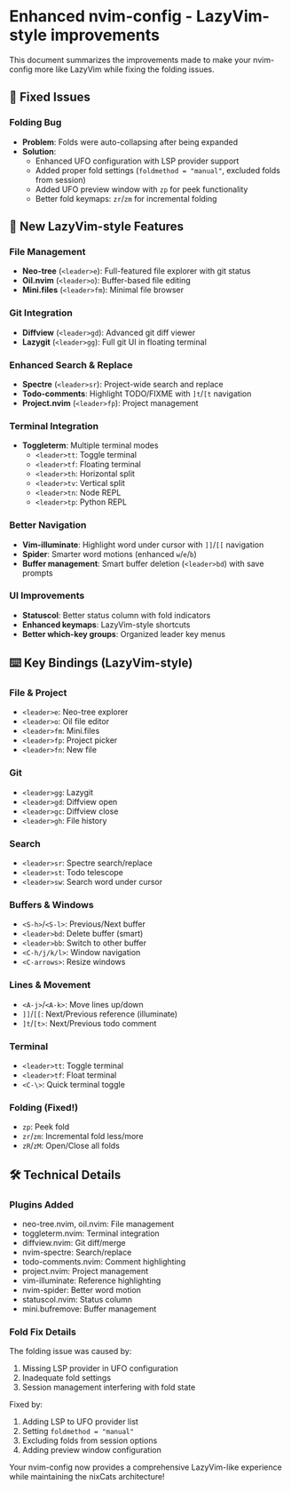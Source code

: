 # Enhanced nvim-config - LazyVim-style improvements

This document summarizes the improvements made to make your nvim-config more like LazyVim while fixing the folding issues.

## 🔧 Fixed Issues

### Folding Bug
- **Problem**: Folds were auto-collapsing after being expanded
- **Solution**: 
  - Enhanced UFO configuration with LSP provider support
  - Added proper fold settings (`foldmethod = "manual"`, excluded folds from session)
  - Added UFO preview window with `zp` for peek functionality
  - Better fold keymaps: `zr`/`zm` for incremental folding

## 🚀 New LazyVim-style Features

### File Management
- **Neo-tree** (`<leader>e`): Full-featured file explorer with git status
- **Oil.nvim** (`<leader>o`): Buffer-based file editing
- **Mini.files** (`<leader>fm`): Minimal file browser

### Git Integration
- **Diffview** (`<leader>gd`): Advanced git diff viewer
- **Lazygit** (`<leader>gg`): Full git UI in floating terminal

### Enhanced Search & Replace
- **Spectre** (`<leader>sr`): Project-wide search and replace
- **Todo-comments**: Highlight TODO/FIXME with `]t`/`[t` navigation
- **Project.nvim** (`<leader>fp`): Project management

### Terminal Integration
- **Toggleterm**: Multiple terminal modes
  - `<leader>tt`: Toggle terminal
  - `<leader>tf`: Floating terminal
  - `<leader>th`: Horizontal split
  - `<leader>tv`: Vertical split
  - `<leader>tn`: Node REPL
  - `<leader>tp`: Python REPL

### Better Navigation
- **Vim-illuminate**: Highlight word under cursor with `]]`/`[[` navigation
- **Spider**: Smarter word motions (enhanced `w`/`e`/`b`)
- **Buffer management**: Smart buffer deletion (`<leader>bd`) with save prompts

### UI Improvements
- **Statuscol**: Better status column with fold indicators
- **Enhanced keymaps**: LazyVim-style shortcuts
- **Better which-key groups**: Organized leader key menus

## ⌨️ Key Bindings (LazyVim-style)

### File & Project
- `<leader>e`: Neo-tree explorer
- `<leader>o`: Oil file editor  
- `<leader>fm`: Mini.files
- `<leader>fp`: Project picker
- `<leader>fn`: New file

### Git
- `<leader>gg`: Lazygit
- `<leader>gd`: Diffview open
- `<leader>gc`: Diffview close
- `<leader>gh`: File history

### Search
- `<leader>sr`: Spectre search/replace
- `<leader>st`: Todo telescope
- `<leader>sw`: Search word under cursor

### Buffers & Windows
- `<S-h>`/`<S-l>`: Previous/Next buffer
- `<leader>bd`: Delete buffer (smart)
- `<leader>bb`: Switch to other buffer
- `<C-h/j/k/l>`: Window navigation
- `<C-arrows>`: Resize windows

### Lines & Movement  
- `<A-j>`/`<A-k>`: Move lines up/down
- `]]`/`[[`: Next/Previous reference (illuminate)
- `]t`/`[t>`: Next/Previous todo comment

### Terminal
- `<leader>tt`: Toggle terminal
- `<leader>tf`: Float terminal
- `<C-\>`: Quick terminal toggle

### Folding (Fixed!)
- `zp`: Peek fold
- `zr`/`zm`: Incremental fold less/more
- `zR`/`zM`: Open/Close all folds

## 🛠️ Technical Details

### Plugins Added
- neo-tree.nvim, oil.nvim: File management
- toggleterm.nvim: Terminal integration  
- diffview.nvim: Git diff/merge
- nvim-spectre: Search/replace
- todo-comments.nvim: Comment highlighting
- project.nvim: Project management
- vim-illuminate: Reference highlighting
- nvim-spider: Better word motion
- statuscol.nvim: Status column
- mini.bufremove: Buffer management

### Fold Fix Details
The folding issue was caused by:
1. Missing LSP provider in UFO configuration
2. Inadequate fold settings
3. Session management interfering with fold state

Fixed by:
1. Adding LSP to UFO provider list
2. Setting `foldmethod = "manual"`
3. Excluding folds from session options
4. Adding preview window configuration

Your nvim-config now provides a comprehensive LazyVim-like experience while maintaining the nixCats architecture!
